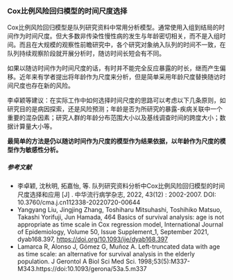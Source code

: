 ### Cox比例风险回归模型的时间尺度选择
Cox比例风险回归模型是队列研究资料中常用分析模型。通常使用入组到结局的时间作为时间尺度。但大多数非传染性慢性病的发生与年龄密切相关，而不是入组时间。而且在大规模的观察性前瞻研究中，各个研究对象纳入队列的时间不一致，在队列持续观察阶段就开展分析时，随访时间长短会有不同。

如果以随访时间作为时间尺度的话，有时并不能完全反应暴露的时长，继而产生偏移。近年来有学者提出将年龄作为尺度来分析，但是简单采用年龄尺度替换随访时间尺度也存在新的风险。

李卓颖等建议：在实际工作中如何选择时间尺度的思路可以考虑以下几条原则，如研究目的是病因探索，还是风险预测；年龄是否为所研究的暴露-疾病关联中一个重要的混杂因素；研究人群的年龄分布范围大小以及基线调查时间的跨度大小；数据计算量大小等。  

**最简单的方法是仍以随访时间作为尺度的模型作为结果依据，以年龄作为尺度的模型作为敏感性分析。**

##### 参考文献
- 李卓颖, 沈秋明, 拓嘉怡, 等.  队列研究资料分析中Cox比例风险回归模型的时间尺度选择和应用 [J] . 中华流行病学杂志, 2022, 43(12) : 2002-2007. DOI: 10.3760/cma.j.cn112338-20220720-00644  
- Yangyang Liu, Jingjing Zhang, Toshiharu Mitsuhashi, Toshihiko Matsuo, Takashi Yorifuji, Jun Hamada, 464 Basics of survival analysis: age is not appropriate as time scale in Cox regression model, International Journal of Epidemiology, Volume 50, Issue Supplement_1, September 2021, dyab168.397, https://doi.org/10.1093/ije/dyab168.397  
- Lamarca R, Alonso J, Gómez G, Muñoz A. Left-truncated data with age as time scale: an alternative for survival analysis in the elderly population. J Gerontol A Biol Sci Med Sci. 1998;53(5):M337-M343.https://doi:10.1093/gerona/53a.5.m337
